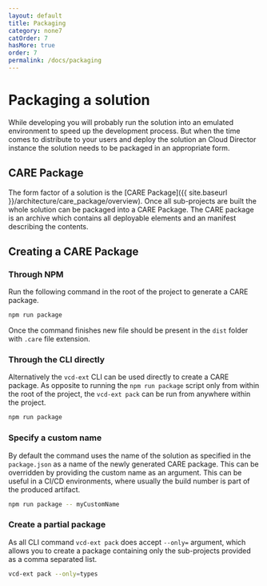 ```yaml
---
layout: default
title: Packaging
category: none7
catOrder: 7
hasMore: true
order: 7
permalink: /docs/packaging
---
```

# Packaging a solution
While developing you will probably run the solution into an emulated environment to speed up the development process. But when the time comes to distribute to your users and deploy the solution an Cloud Director instance the solution needs to be packaged in an appropriate form.

## CARE Package
The form factor of a solution is the [CARE Package]({{ site.baseurl }}/architecture/care_package/overview). Once all sub-projects are built the whole solution can be packaged into a CARE Package. The CARE package is an archive which contains all deployable elements and an manifest describing the contents.

## Creating a CARE Package
### Through NPM
Run the following command in the root of the project to generate a CARE package.
```bash
npm run package
```
Once the command finishes new file should be present in the `dist` folder with `.care` file extension.

### Through the CLI directly
Alternatively the `vcd-ext` CLI can be used directly to create a CARE package. As opposite to running the `npm run package` script only from within the root of the project, the `vcd-ext pack` can be run from anywhere within the project.
```bash
npm run package
```

### Specify a custom name
By default the command uses the name of the solution as specified in the `package.json` as a name of the newly generated CARE package. This can be overridden by providing the custom name as an argument. This can be useful in a CI/CD environments, where usually the build number is part of the produced artifact.
```bash
npm run package -- myCustomName
```

### Create a partial package
As all CLI command `vcd-ext pack` does accept `--only=` argument, which allows you to create a package containing only the sub-projects provided as a comma separated list.
```bash
vcd-ext pack --only=types
```
